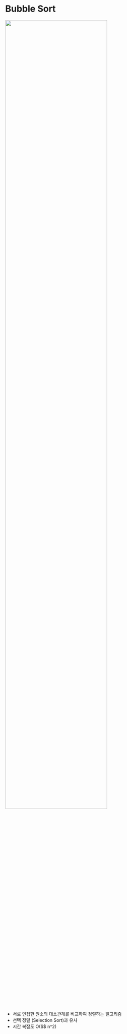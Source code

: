 # Bubble Sort
<img width="80%" src="https://cdn-images-1.medium.com/max/1600/1*ZQmdM7My9QIhvxj98hrweg.gif"/>  

* 서로 인접한 원소의 대소관계를 비교하여 정렬하는 알고리즘
* 선택 정렬 (Selection Sort)과 유사
* 시간 복잡도 O($$ n^2)
